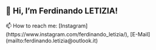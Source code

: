 <h2>👋 Hi, I’m Ferdinando LETIZIA!</h2>
📫 How to reach me: [Instagram] (https://www.instagram.com/ferdinando_letizia/), [E-Mail] (mailto:ferdinando.letizia@outlook.it)

